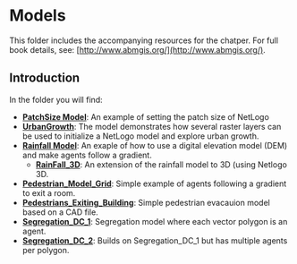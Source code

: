 # Models

This folder includes the accompanying resources for the chatper. For full book details, see: [http://www.abmgis.org/](http://www.abmgis.org/).

## Introduction

In the folder you will find:

* [**PatchSize Model**](PatchSize): An example of setting the patch size of NetLogo 
* **[UrbanGrowth](UrbanGrowth)**: The model demonstrates how several raster layers can be used to initialize a NetLogo model and explore urban growth.
* **[Rainfall Model](Rainfall)**: An exaple of how to use a digital elevation model (DEM) and make agents follow a gradient. 
	* [**RainFall_3D**](RainFall_3D): An extension of the rainfall model to 3D (using Netlogo 3D.
* [**Pedestrian_Model_Grid**](Pedestrian_Model_Grid): Simple example of agents following a gradient to exit a room.
* [**Pedestrians_Exiting_Building**](Pedestrians_Exiting_Building): Simple pedestrian evacauion model based on a CAD file.
* [**Segregation_DC_1**](Segregation_DC_1): Segregation model where each vector polygon is an agent.
* [**Segregation_DC_2**](Segregation_DC_2): Builds on Segregation_DC_1 but has multiple agents per polygon.



